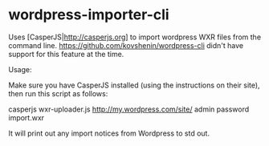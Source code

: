 wordpress-importer-cli
======================

Uses [CasperJS|http://casperjs.org] to import wordpress WXR files from the command line. https://github.com/kovshenin/wordpress-cli didn't have support for this feature at the time.

Usage:

Make sure you have CasperJS installed (using the instructions on their site), then run this script as follows:

casperjs wxr-uploader.js http://my.wordpress.com/site/ admin password import.wxr

It will print out any import notices from Wordpress to std out.
